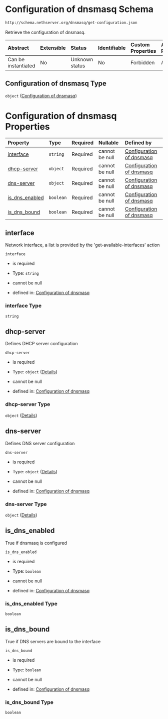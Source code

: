 # Configuration of dnsmasq Schema

```txt
http://schema.nethserver.org/dnsmasq/get-configuration.json
```

Retrieve the configuration of dnsmasq.

| Abstract            | Extensible | Status         | Identifiable | Custom Properties | Additional Properties | Access Restrictions | Defined In                                                                      |
| :------------------ | :--------- | :------------- | :----------- | :---------------- | :-------------------- | :------------------ | :------------------------------------------------------------------------------ |
| Can be instantiated | No         | Unknown status | No           | Forbidden         | Allowed               | none                | [get-configuration.json](dnsmasq/get-configuration.json "open original schema") |

## Configuration of dnsmasq Type

`object` ([Configuration of dnsmasq](get-configuration.md))

# Configuration of dnsmasq Properties

| Property                            | Type      | Required | Nullable       | Defined by                                                                                                                                                          |
| :---------------------------------- | :-------- | :------- | :------------- | :------------------------------------------------------------------------------------------------------------------------------------------------------------------ |
| [interface](#interface)             | `string`  | Required | cannot be null | [Configuration of dnsmasq](get-configuration-properties-interface.md "http://schema.nethserver.org/dnsmasq/get-configuration.json#/properties/interface")           |
| [dhcp-server](#dhcp-server)         | `object`  | Required | cannot be null | [Configuration of dnsmasq](get-configuration-properties-dhcp-server.md "http://schema.nethserver.org/dnsmasq/get-configuration.json#/properties/dhcp-server")       |
| [dns-server](#dns-server)           | `object`  | Required | cannot be null | [Configuration of dnsmasq](get-configuration-properties-dns-server.md "http://schema.nethserver.org/dnsmasq/get-configuration.json#/properties/dns-server")         |
| [is\_dns\_enabled](#is_dns_enabled) | `boolean` | Required | cannot be null | [Configuration of dnsmasq](get-configuration-properties-is_dns_enabled.md "http://schema.nethserver.org/dnsmasq/get-configuration.json#/properties/is_dns_enabled") |
| [is\_dns\_bound](#is_dns_bound)     | `boolean` | Required | cannot be null | [Configuration of dnsmasq](get-configuration-properties-is_dns_bound.md "http://schema.nethserver.org/dnsmasq/get-configuration.json#/properties/is_dns_bound")     |

## interface

Network interface, a list is provided by the 'get-available-interfaces' action

`interface`

* is required

* Type: `string`

* cannot be null

* defined in: [Configuration of dnsmasq](get-configuration-properties-interface.md "http://schema.nethserver.org/dnsmasq/get-configuration.json#/properties/interface")

### interface Type

`string`

## dhcp-server

Defines DHCP server configuration

`dhcp-server`

* is required

* Type: `object` ([Details](get-configuration-properties-dhcp-server.md))

* cannot be null

* defined in: [Configuration of dnsmasq](get-configuration-properties-dhcp-server.md "http://schema.nethserver.org/dnsmasq/get-configuration.json#/properties/dhcp-server")

### dhcp-server Type

`object` ([Details](get-configuration-properties-dhcp-server.md))

## dns-server

Defines DNS server configuration

`dns-server`

* is required

* Type: `object` ([Details](get-configuration-properties-dns-server.md))

* cannot be null

* defined in: [Configuration of dnsmasq](get-configuration-properties-dns-server.md "http://schema.nethserver.org/dnsmasq/get-configuration.json#/properties/dns-server")

### dns-server Type

`object` ([Details](get-configuration-properties-dns-server.md))

## is\_dns\_enabled

True if dnsmasq is configured

`is_dns_enabled`

* is required

* Type: `boolean`

* cannot be null

* defined in: [Configuration of dnsmasq](get-configuration-properties-is_dns_enabled.md "http://schema.nethserver.org/dnsmasq/get-configuration.json#/properties/is_dns_enabled")

### is\_dns\_enabled Type

`boolean`

## is\_dns\_bound

True if DNS servers are bound to the interface

`is_dns_bound`

* is required

* Type: `boolean`

* cannot be null

* defined in: [Configuration of dnsmasq](get-configuration-properties-is_dns_bound.md "http://schema.nethserver.org/dnsmasq/get-configuration.json#/properties/is_dns_bound")

### is\_dns\_bound Type

`boolean`
